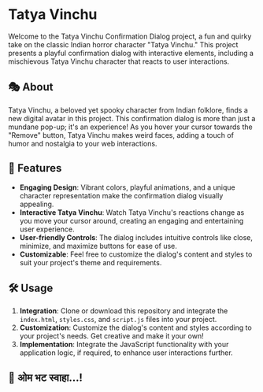 # Tatya Vinchu

Welcome to the Tatya Vinchu Confirmation Dialog project, a fun and quirky take on the classic Indian horror character "Tatya Vinchu." This project presents a playful confirmation dialog with interactive elements, including a mischievous Tatya Vinchu character that reacts to user interactions.

## 🎭 About

Tatya Vinchu, a beloved yet spooky character from Indian folklore, finds a new digital avatar in this project. This confirmation dialog is more than just a mundane pop-up; it's an experience! As you hover your cursor towards the "Remove" button, Tatya Vinchu makes weird faces, adding a touch of humor and nostalgia to your web interactions.

## 🚀 Features

- **Engaging Design**: Vibrant colors, playful animations, and a unique character representation make the confirmation dialog visually appealing.
- **Interactive Tatya Vinchu**: Watch Tatya Vinchu's reactions change as you move your cursor around, creating an engaging and entertaining user experience.
- **User-friendly Controls**: The dialog includes intuitive controls like close, minimize, and maximize buttons for ease of use.
- **Customizable**: Feel free to customize the dialog's content and styles to suit your project's theme and requirements.

## 🛠️ Usage

1. **Integration**: Clone or download this repository and integrate the `index.html`, `styles.css`, and `script.js` files into your project.
2. **Customization**: Customize the dialog's content and styles according to your project's needs. Get creative and make it your own!
3. **Implementation**: Integrate the JavaScript functionality with your application logic, if required, to enhance user interactions further.


## 🔪 ओम भट स्वाहा...!




